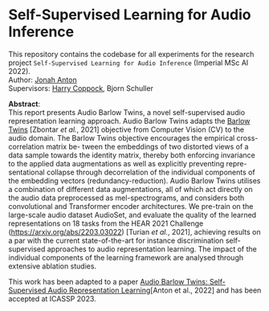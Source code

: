 # Self-Supervised Learning for Audio Inference
This repository contains the codebase for all experiments for the research project `Self-Supervised Learning for Audio Inference` (Imperial MSc AI 2022). <br />
Author: [Jonah Anton](https://github.com/jonahanton) <br />
Supervisors: [Harry Coppock](https://harrycoppock.com/), Bjorn Schuller

**Abstract**: <br />
This report presents Audio Barlow Twins, a novel self-supervised audio representation learning approach. Audio Barlow Twins adapts the [Barlow Twins](https://arxiv.org/abs/2103.03230) [Zbontar _et al._, 2021] objective from Computer Vision (CV) to the audio domain. The Barlow Twins objective encourages the empirical cross-correlation matrix be- tween the embeddings of two distorted views of a data sample towards the identity matrix, thereby both enforcing invariance to the applied data augmentations as well as explicitly preventing repre- sentational collapse through decorrelation of the individual components of the embedding vectors (redundancy-reduction). Audio Barlow Twins utilises a combination of different data augmentations, all of which act directly on the audio data preprocessed as mel-spectrograms, and considers both convolutional and Transformer encoder architectures. We pre-train on the large-scale audio dataset AudioSet, and evaluate the quality of the learned representations on 18 tasks from the HEAR 2021 Challenge (https://arxiv.org/abs/2203.03022) [Turian _et al._, 2021], achieving results on a par with the current state-of-the-art for instance discrimination self- supervised approaches to audio representation learning. The impact of the individual components of the learning framework are analysed through extensive ablation studies.
<br />

This work has been adapted to a paper [Audio Barlow Twins: Self-Supervised Audio Representation Learning](https://arxiv.org/pdf/2209.14345.pdf)[Anton et al., 2022] and has been accepted at ICASSP 2023.
